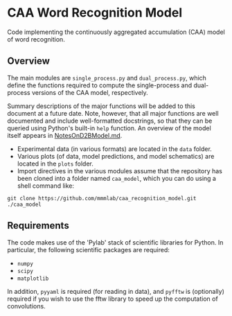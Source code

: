 # CAA Word Recognition Model

Code implementing the continuously aggregated accumulation (CAA) model of word
recognition.

## Overview

The main modules are `single_process.py` and `dual_process.py`, which define the
functions required to compute the single-process and dual-process versions of 
the CAA model, respectively.

Summary descriptions of the major functions will be added to this document at a
future date. Note, however, that all major functions are well documented and 
include well-formatted docstrings, so that they can be queried using Python's
built-in `help` function. An overview of the model itself appears in 
[NotesOnD2BModel.md](NotesOnD2BModel.md).

- Experimental data (in various formats) are located in the `data` folder.
- Various plots (of data, model predictions, and model schematics) are located
in the `plots` folder.
- Import directives in the various modules assume that the repository has been
cloned into a folder named `caa_model`, which you can do using a shell command
like:

```
git clone https://github.com/mmmlab/caa_recognition_model.git ./caa_model
```

## Requirements

The code makes use of the 'Pylab' stack of scientific libraries for Python. In
particular, the following scientific packages are required:

- `numpy`
- `scipy`
- `matplotlib`

In addition, `pyyaml` is required (for reading in data), and `pyfftw` is 
(optionally) required if you wish to use the fftw library to speed up the
computation of convolutions.